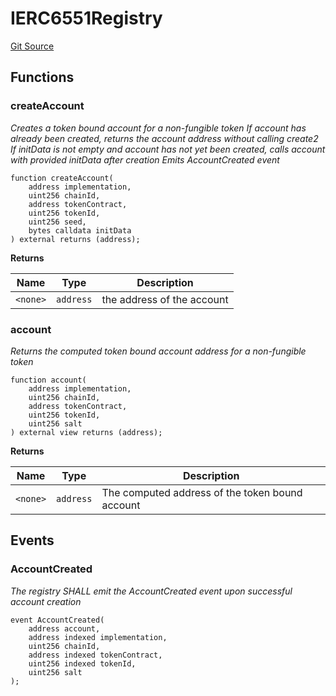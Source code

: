 # IERC6551Registry
[Git Source](https://github.com/sammyshakes/cloneable-tba/blob/69000936679381ac7b4b9436ba05974e252ee19a/src/interfaces/IERC6551Registry.sol)


## Functions
### createAccount

*Creates a token bound account for a non-fungible token
If account has already been created, returns the account address without calling create2
If initData is not empty and account has not yet been created, calls account with
provided initData after creation
Emits AccountCreated event*


```solidity
function createAccount(
    address implementation,
    uint256 chainId,
    address tokenContract,
    uint256 tokenId,
    uint256 seed,
    bytes calldata initData
) external returns (address);
```
**Returns**

|Name|Type|Description|
|----|----|-----------|
|`<none>`|`address`|the address of the account|


### account

*Returns the computed token bound account address for a non-fungible token*


```solidity
function account(
    address implementation,
    uint256 chainId,
    address tokenContract,
    uint256 tokenId,
    uint256 salt
) external view returns (address);
```
**Returns**

|Name|Type|Description|
|----|----|-----------|
|`<none>`|`address`|The computed address of the token bound account|


## Events
### AccountCreated
*The registry SHALL emit the AccountCreated event upon successful account creation*


```solidity
event AccountCreated(
    address account,
    address indexed implementation,
    uint256 chainId,
    address indexed tokenContract,
    uint256 indexed tokenId,
    uint256 salt
);
```


